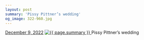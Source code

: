 ```yaml
---
layout: post
summary: 'Pissy Pittner’s wedding'
og_image: 322-960.jpg
---
```


<p>
  <time>
    <a href="/322">December 9, 2022</a>
  </time>
  <a href="/322">
    <img src="{{ site.assets_url }}/322-480.jpg" srcset="{{ site.assets_url }}/322-240.jpg 240w, {{ site.assets_url }}/322-480.jpg 480w, {{ site.assets_url }}/322-720.jpg 720w, {{ site.assets_url }}/322-960.jpg 960w" sizes="(min-width: 700px) 50vw, calc(100vw - 2rem)" alt="{{ page.summary }}" />
  </a>
  <span>Pissy Pittner’s wedding</span>
</p>
